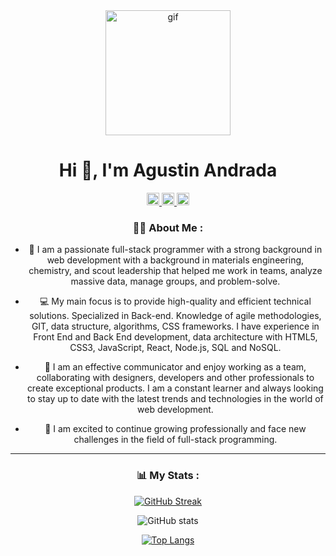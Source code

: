 <div id="header" align="center">
    <img alt="gif" src="https://media.giphy.com/media/etn52ENYVnpxqMaXiT/giphy.gif" width="200" auto-paly="true">
    <h1 align="center">Hi 🖖, I'm Agustin Andrada </h1>
<div/>
<div id="badges" align="center" >
     <a href="https://www.linkedin.com/in/agustin-andrada-928a87127/" target="_blank">
        <img alt="Linkedin URL" src="https://encrypted-tbn0.gstatic.com/images?q=tbn:ANd9GcTL5iJLydkS-Rpg8vuFF04qj48NnbRJb89d9dARmK4uaj4gK5YL&s" width="20" height="20">
    </a>
    <a href="https://twitter.com/agustin606" target="_blank">
        <img alt="Twitter URL" src="https://encrypted-tbn0.gstatic.com/images?q=tbn:ANd9GcS0IJVDdxX2gc2vMkTw1xWDQyzkjhTQqX28SlyiSE3q_8H0dLo&s" width="20" height="20">
    </a>
    <a href="https://www.instagram.com/agusandrada_1/" target="_blank">
        <img alt="instagram URL" src="https://www.freepnglogos.com/uploads/logo-ig-png/logo-ig-instagram-new-logo-vector-download-13.png" width="20" height="20">
    </a>
</div>

### 👨‍💻 About Me :
 
- 🚀 I am a passionate full-stack programmer with a strong background in web development with a background in materials
  engineering, chemistry, and scout leadership that helped me work in teams, analyze massive data, manage groups, and
  problem-solve.
  
- 💻 My main focus is to provide high-quality and efficient technical solutions. Specialized in Back-end.
  Knowledge of agile methodologies, GIT, data structure, algorithms, CSS frameworks. I have experience in Front End and
  Back End development, data architecture with HTML5, CSS3, JavaScript, React, Node.js, SQL and NoSQL.
  
- 🤝 I am an effective communicator and enjoy working as a team, collaborating with designers, developers and other
  professionals to create exceptional products. I am a constant learner and always looking to stay up to date with the latest
  trends and technologies in the world of web development.
  
- 🌱 I am excited to continue growing professionally and face new challenges in the field of full-stack programming.
---
### 📊 My Stats :

        
[![GitHub Streak](http://github-readme-streak-stats.herokuapp.com?user=agustinandrada&theme=dark&hide_border=true&border_radius=6&mode=weekly&sideNums=EB7017&fire=EB5454)](https://git.io/streak-stats)
        
![GitHub stats](https://github-readme-stats.vercel.app/api?username=agustinandrada&show_icons=true&theme=radical)

[![Top Langs](https://github-readme-stats.vercel.app/api/top-langs/?username=agustinandrada&theme=tokyonight)](https://github.com/anuraghazra/github-readme-stats)


